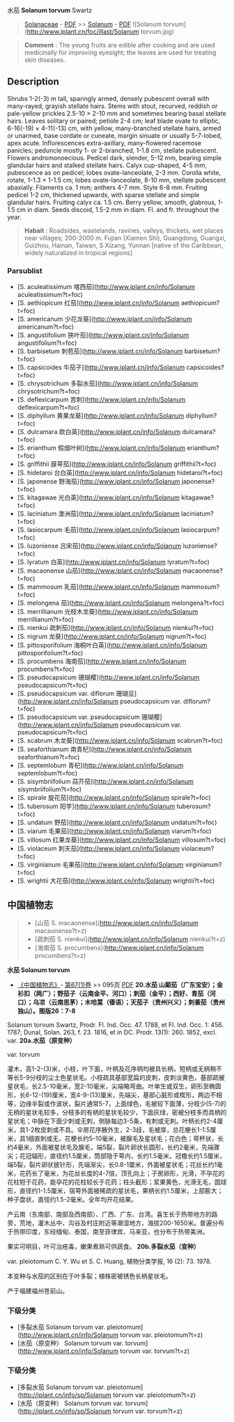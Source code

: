 水茄 **Solanum torvum** Swartz

> [Solanaceae](http://www.iplant.cn/info/Solanaceae?t=foc) - [PDF](http://www.iplant.cn/foc/pdf/Solanaceae.pdf) >> [Solanum](http://www.iplant.cn/info/Solanum?t=foc) - [PDF](http://www.iplant.cn/foc/pdf/Solanum.pdf)
![Solanum torvum](http://www.iplant.cn/foc/illast/Solanum torvum.jpg)


> **Comment** : 
> The young fruits are edible after cooking and are used medicinally for improving eyesight; the leaves are used for treating skin diseases.

## Description

Shrubs 1-2(-3) m tall, sparingly armed, densely pubescent overall with many-rayed, grayish stellate hairs. Stems with stout, recurved, reddish or pale-yellow prickles 2.5-10 × 2-10 mm and sometimes bearing basal stellate hairs. Leaves solitary or paired; petiole 2-4 cm; leaf blade ovate to elliptic, 6-16(-19) × 4-11(-13) cm, with yellow, many-branched stellate hairs, armed or unarmed, base cordate or cuneate, margin sinuate or usually 5-7-lobed, apex acute. Inflorescences extra-axillary, many-flowered racemose panicles; peduncle mostly 1- or 2-branched, 1-1.8 cm, stellate pubescent. Flowers andromonoecious. Pedicel dark, slender, 5-12 mm, bearing simple glandular hairs and stalked stellate hairs. Calyx cup-shaped, 4-5 mm, pubescence as on pedicel; lobes ovate-lanceolate, 2-3 mm. Corolla white, rotate, 1-1.3 × 1-1.5 cm; lobes ovate-lanceolate, 8-10 mm, stellate pubescent abaxially. Filaments ca. 1 mm; anthers 4-7 mm. Style 6-8 mm. Fruiting pedicel 1-2 cm, thickened upwards, with sparse stellate and simple glandular hairs. Fruiting calyx ca. 1.5 cm. Berry yellow, smooth, glabrous, 1-1.5 cm in diam. Seeds discoid, 1.5-2 mm in diam. Fl. and fr. throughout the year.


> **Habait** : 
> Roadsides, wastelands, ravines, valleys, thickets, wet places near villages; 200-2000 m. Fujian (Xiamen Shi), Guangdong, Guangxi, Guizhou, Hainan, Taiwan, S Xizang, Yunnan [native of the Caribbean, widely naturalized in tropical regions]


### Parsublist

* [S.  aculeatissimum  喀西茄](http://www.iplant.cn/info/Solanum aculeatissimum?t=foc)
* [S.  aethiopicum  红茄](http://www.iplant.cn/info/Solanum aethiopicum?t=foc)
* [S.  americanum  少花龙葵](http://www.iplant.cn/info/Solanum americanum?t=foc)
* [S.  angustifolium  狭叶茄](http://www.iplant.cn/info/Solanum angustifolium?t=foc)
* [S.  barbisetum  刺苞茄](http://www.iplant.cn/info/Solanum barbisetum?t=foc)
* [S.  capsicoides  牛茄子](http://www.iplant.cn/info/Solanum capsicoides?t=foc)
* [S.  chrysotrichum  多裂水茄](http://www.iplant.cn/info/Solanum chrysotrichum?t=foc)
* [S.  deflexicarpum  苦刺](http://www.iplant.cn/info/Solanum deflexicarpum?t=foc)
* [S.  diphyllum  黄果龙葵](http://www.iplant.cn/info/Solanum diphyllum?t=foc)
* [S.  dulcamara  欧白英](http://www.iplant.cn/info/Solanum dulcamara?t=foc)
* [S.  erianthum  假烟叶树](http://www.iplant.cn/info/Solanum erianthum?t=foc)
* [S.  griffithii  膜萼茄](http://www.iplant.cn/info/Solanum griffithii?t=foc)
* [S.  hidetaroi  台白英](http://www.iplant.cn/info/Solanum hidetaroi?t=foc)
* [S.  japonense  野海茄](http://www.iplant.cn/info/Solanum japonense?t=foc)
* [S.  kitagawae  光白英](http://www.iplant.cn/info/Solanum kitagawae?t=foc)
* [S.  laciniatum  澳洲茄](http://www.iplant.cn/info/Solanum laciniatum?t=foc)
* [S.  lasiocarpum  毛茄](http://www.iplant.cn/info/Solanum lasiocarpum?t=foc)
* [S.  luzoniense  吕宋茄](http://www.iplant.cn/info/Solanum luzoniense?t=foc)
* [S.  lyratum  白英](http://www.iplant.cn/info/Solanum lyratum?t=foc)
* [S.  macaonense  山茄](http://www.iplant.cn/info/Solanum macaonense?t=foc)
* [S.  mammosum  乳茄](http://www.iplant.cn/info/Solanum mammosum?t=foc)
* [S.  melongena  茄](http://www.iplant.cn/info/Solanum melongena?t=foc)
* [S.  merrillianum  光枝木龙葵](http://www.iplant.cn/info/Solanum merrillianum?t=foc)
* [S.  nienkui  疏刺茄](http://www.iplant.cn/info/Solanum nienkui?t=foc)
* [S.  nigrum  龙葵](http://www.iplant.cn/info/Solanum nigrum?t=foc)
* [S.  pittosporifolium  海桐叶白英](http://www.iplant.cn/info/Solanum pittosporifolium?t=foc)
* [S.  procumbens  海南茄](http://www.iplant.cn/info/Solanum procumbens?t=foc)
* [S.  pseudocapsicum  珊瑚樱](http://www.iplant.cn/info/Solanum pseudocapsicum?t=foc)
* [S.  pseudocapsicum var. diflorum  珊瑚豆](http://www.iplant.cn/info/Solanum pseudocapsicum var. diflorum?t=foc)
* [S.  pseudocapsicum var. pseudocapsicum  珊瑚樱](http://www.iplant.cn/info/Solanum pseudocapsicum var. pseudocapsicum?t=foc)
* [S.  scabrum  木龙葵](http://www.iplant.cn/info/Solanum scabrum?t=foc)
* [S.  seaforthianum  南青杞](http://www.iplant.cn/info/Solanum seaforthianum?t=foc)
* [S.  septemlobum  青杞](http://www.iplant.cn/info/Solanum septemlobum?t=foc)
* [S.  sisymbriifolium  蒜芥茄](http://www.iplant.cn/info/Solanum sisymbriifolium?t=foc)
* [S.  spirale  旋花茄](http://www.iplant.cn/info/Solanum spirale?t=foc)
* [S.  tuberosum  阳芋](http://www.iplant.cn/info/Solanum tuberosum?t=foc)
* [S.  undatum  野茄](http://www.iplant.cn/info/Solanum undatum?t=foc)
* [S.  viarum  毛果茄](http://www.iplant.cn/info/Solanum viarum?t=foc)
* [S.  villosum  红果龙葵](http://www.iplant.cn/info/Solanum villosum?t=foc)
* [S.  violaceum  刺天茄](http://www.iplant.cn/info/Solanum violaceum?t=foc)
* [S.  virginianum  毛果茄](http://www.iplant.cn/info/Solanum virginianum?t=foc)
* [S.  wrightii  大花茄](http://www.iplant.cn/info/Solanum wrightii?t=foc)


## 中国植物志

> * [山茄  S.  macaonense](http://www.iplant.cn/info/Solanum macaonense?t=z)
> * [疏刺茄  S.  nienkui](http://www.iplant.cn/info/Solanum nienkui?t=z)
> * [海南茄  S.  procumbens](http://www.iplant.cn/info/Solanum procumbens?t=z)

**水茄 Solanum torvum**

* [《中国植物志》](http://www.iplant.cn/frps)- [第67(1)卷](http://www.iplant.cn/frps/vol/67(1)) >> 095页 [PDF](http://www.iplant.cn/frps/pdf/67(1)/095.pdf)
**20.水茄 山颠茄（广东宝安）；金衫扣（两广）；野茄子（云南金平、河口）；刺茄（金平）；西好、青茄（河口）；乌凉（云南思茅）；木哈蒿（傣语）；天茄子（贵州兴义）；刺番茄（贵州独山）。图版26：7-8**

Solanum torvum Swartz, Prodr. Fl. Ind. Occ. 47. 1788, et Fl. Ind. Occ. 1: 456. 1787; Dunal, Solan. 263, f. 23. 1816, et in DC. Prodr. 13(1): 260. 1852, excl. var.
**20a.水茄（原变种）**

var. torvum

灌木，高1-2-(3)米，小枝，叶下面，叶柄及花序柄均被具长柄，短柄或无柄稍不等长5-9分枝的尘土色星状毛。小枝疏具基部宽扁的皮刺，皮刺淡黄色，基部疏被星状毛，长2.5-10毫米，宽2-10毫米，尖端略弯曲。叶单生或双生，卵形至椭圆形，长6-12-(19)厘米，宽4-9-(13)厘米，先端尖，基部心脏形或楔形，两边不相等，边缘半裂或作波状，裂片通常5-7，上面绿色，毛被较下面薄，分枝少(5-7)的无柄的星状毛较多，分枝多的有柄的星状毛较少，下面灰绿，密被分枝多而具柄的星状毛；中脉在下面少刺或无刺，侧脉每边3-5条，有刺或无刺。叶柄长约2-4厘米，具1-2枚皮刺或不具。伞房花序腋外生，2-3歧，毛被厚，总花梗长1-1.5厘米，具1细直刺或无，花梗长约5-10毫米，被腺毛及星状毛；花白色；萼杯状，长约4毫米，外面被星状毛及腺毛，端5裂，裂片卵状长圆形，长约2毫米，先端骤尖；花冠辐形，直径约1.5厘米，筒部隐于萼内，长约1.5毫米，冠檐长约1.5厘米，端5裂，裂片卵状披针形，先端渐尖，长0.8-1厘米，外面被星状毛；花丝长约1毫米，花药长了毫米，为花丝长度的4-7倍，顶孔向上；子房卵形，光滑，不孕花的花柱短于花药，能孕花的花柱较长于花药；柱头截形；浆果黄色，光滑无毛，圆球形，直径约1-1.5厘米，宿萼外面被稀疏的星状毛，果柄长约1.5厘米，上部膨大；种子盘状，直径约1.5-2毫米。全年均开花结果。

产云南（东南部、南部及西南部）、广西、广东、台湾。喜生长于热带地方的路旁，荒地，灌木丛中，沟谷及村庄附近等潮湿地方，海拔200-1650米。普遍分布于热带印度，东经缅甸、泰国，南至菲律宾、马来亚，也分布于热带美洲。

果实可明目，叶可治疮毒，嫩果煮熟可供蔬食。
**20b.多裂水茄（变种）**

var. pleiotomum C. Y. Wu et S. C. Huang, 植物分类学报, 16 (2): 73. 1978.

本变种与水茄的区别在于叶多裂；植株密被锈色长柄星状毛。

产于福建福州苍前山。

### 下级分类
* [多裂水茄  Solanum torvum var. pleiotomum](http://www.iplant.cn/info/Solanum torvum var. pleiotomum?t=z)
* [水茄（原变种）  Solanum torvum var. torvum](http://www.iplant.cn/info/Solanum torvum var. torvum?t=z)

### 下级分类
* [多裂水茄  Solanum torvum var. pleiotomum](http://iplant.cn/info/sp/Solanum torvum var. pleiotomum?t=z)
* [水茄（原变种）  Solanum torvum var. torvum](http://iplant.cn/info/sp/Solanum torvum var. torvum?t=z)
